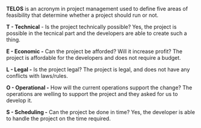**TELOS** is an acronym in project management used to define five areas of feasibility that determine whether
a project should run or not. 

**T - Technical** - Is the project technically possible?
Yes, the project is possible in the tecnical part and the developers are able to create such a thing.

**E - Economic -** Can the project be afforded? Will it increase profit?
The project is affordable for the developers and does not require a budget.

**L - Legal -** Is the project legal?
The project is legal, and does not have any conflicts with laws/rules. 

**O - Operational -** How will the current operations support the change?
The operations are welling to support the project and they asked for us to develop it. 

**S - Scheduling -** Can the project be done in time?
Yes, the developer is able to handle the project on the time required. 
